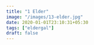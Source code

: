```yaml
---
title: "1 Elder"
image: "/images/13-elder.jpg"
date: 2020-01-01T23:10:31+05:30
tags: ["eldergal"]
draft: false
---
```



